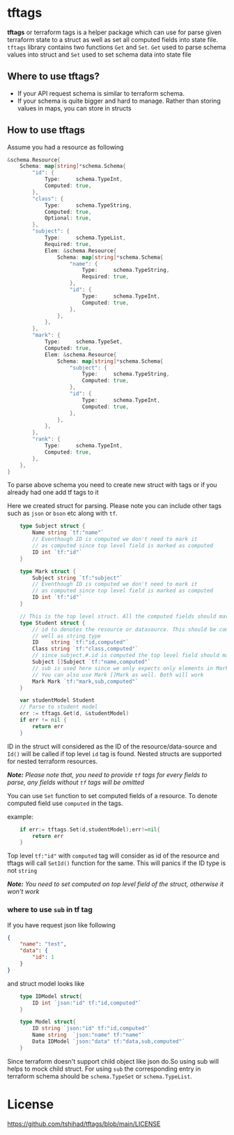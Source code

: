 # tftags
**tftags** or terraform tags is a helper package which can use for parse given terraform state to a struct as
well as set all computed fields into state file. `tftags` library contains two functions `Get` and `Set`.
`Get` used to parse schema values into struct and `Set` used to set schema data into state file

## Where to use tftags?
* If your API request schema is similar to terraform schema.
* If your schema is quite bigger and hard to manage. Rather than storing values in maps, you can store in structs

## How to use tftags
Assume you had a resource as following
```go
&schema.Resource{
    Schema: map[string]*schema.Schema{
        "id": {
            Type:     schema.TypeInt,
            Computed: true,
        },
        "class": {
            Type:     schema.TypeString,
            Computed: true,
            Optional: true,
        },
        "subject": {
            Type:     schema.TypeList,
            Required: true,
            Elem: &schema.Resource{
                Schema: map[string]*schema.Schema{
                    "name": {
                        Type:     schema.TypeString,
                        Required: true,
                    },
                    "id": {
                        Type:     schema.TypeInt,
                        Computed: true,
                    },
                },
            },
        },
        "mark": {
            Type:     schema.TypeSet,
            Computed: true,
            Elem: &schema.Resource{
                Schema: map[string]*schema.Schema{
                    "subject": {
                        Type:     schema.TypeString,
                        Computed: true,
                    },
                    "id": {
                        Type:     schema.TypeInt,
                        Computed: true,
                    },
                },
            },
        },
        "rank": {
            Type:     schema.TypeInt,
            Computed: true,
        },
    },
}
```

To parse above schema you need to create new struct with tags or if you already had one add tf tags to it

Here we created struct for parsing. Please note you can include other tags such as `json` or `bson` etc along with `tf`.

```go
    type Subject struct {
		Name string `tf:"name"`
		// Eventhough ID is computed we don't need to mark it
		// as computed since top level field is marked as computed
		ID int `tf:"id"`
	}

	type Mark struct {
		Subject string `tf:"subject"`
		// Eventhough ID is computed we don't need to mark it
		// as computed since top level field is marked as computed
		ID int `tf:"id"`
	}

	// This is the top level struct. All the computed fields should mark here
	type Student struct {
        // id to denotes the resource or datasource. This should be computed as
        // well as string type
		ID    string `tf:"id,computed"`
		Class string `tf:"class,computed"`
		// since subject.#.id is computed the top level field should mark as computed
		Subject []Subject `tf:"name,computed"`
		// sub is used here since we only expects only elements in Mark and it is a set as well
		// You can also use Mark []Mark as well. Both will work
		Mark Mark `tf:"mark,sub,computed"`
	}

	var studentModel Student
    // Parse to student model
	err := tftags.Get(d, &studentModel)
	if err != nil {
		return err
	}

```

ID in the struct will considered as the ID of the resource/data-source and `Id()` will be called if top level `id` tag is found.
Nested structs are supported for nested terraform resources.

_**Note:** Please note that, you need to provide `tf` tags for every fields to parse, any fields without `tf` tags will be omitted_

You can use `Set` function to set computed fields of a resource. To denote computed field use `computed` in the tags.

example:
```go
    if err:= tftags.Set(d,studentModel);err!=nil{
        return err
    }
```
Top level `tf:"id"` with `computed` tag will consider as id of the resource and tftags will call `SetId()` function for the same. This will panics
if the ID type is not `string`

_**Note:** You need to set computed on top level field of the struct, otherwise it won't work_

### where to use `sub` in tf tag
If you have request json like following
```json
{
    "name": "test",
    "data": {
        "id": 1
    }
}
```
and struct model looks like
```go
    type IDModel struct{
        ID int `json:"id" tf:"id,computed"`
    }

    type Model struct{
        ID string `json:"id" tf:"id,computed"`
        Name string  `json:"name" tf:"name"`
        Data IDModel `json:"data" tf:"data,sub,computed"`
    }
```
Since terraform doesn't support child object like json do.So using sub will helps to mock child struct. For using
`sub` the corresponding entry in terraform schema should be `schema.TypeSet` or `schema.TypeList`.

# License
https://github.com/tshihad/tftags/blob/main/LICENSE
